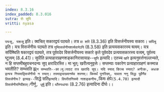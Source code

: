 ```yaml
---
index: 8.3.16
index_padded: 8.3.016
sutra: रोः सुपि
vritti: nyasa

---
```

`पयःसु, यशःसु` इति। क्वचित् सकारद्वयं पठ्यते। तत्र `वा शरि` (8.3.36) इति विसर्जनीयस्य सकारः। `सर्पिःषु` इति। यत्र विसर्जनीयः पठ्यते तत्र `नुम्विसर्जनीयशर्व्यवायेऽपि` (8.3.58) इति प्रत्ययसकारस्य षत्वम्। यत्र सर्पिष्ष्विति षकारद्वयं पठ्यते, तत्र पूर्ववदेव विसर्जनीयस्य सकारे कृते पूर्ववदेव प्रत्ययसकारस्य वत्वम्, पूर्वस्य ष्टुत्वम् (8.4.41)।
सुपीति प्रत्याहारग्रहणशङ्कानिरासायाह--`सुपि` इत्यादि। एतच्च `खरि` इत्यनुवर्त्तनाल्लभ्यते, न हि सप्तमीबहुवचनदन्यः सुप् क्षरादिरस्ति। मा भूत्; खरीत्यनुवृत्तेः। सप्तम्याः पकारेण प्रत्याहारग्रहणं कस्मान्न भवतीति? सम्भवति झ्र्`न सम्भवति--का।मु।पाठट तत्र खरादिः सुप्। यदि स्यात् किञ्च स्यात्? अगीःकः, अधःक इत्यत्र नियमाद्विसर्जनीयो न स्यात्। तस्माद्व्याख्यानमेव शरणम्। किमर्थं पुनरिदम्, यावता ननु सिद्धः पूर्वेणैव विसर्जनीयः? इत्याह--`सिद्धे सति` इत्यादि। विपरीतनियमो नाशङ्कनीयः, `किमः क्षेपे` (5.4.70) इत्यादौ विसर्जनीयनिर्देशात्। `गीर्णु`, धूर्षु` इति। `र्थोरुपधायाः` (8.2.76) इत्यादिना दीर्घः।।